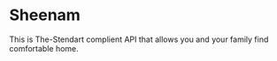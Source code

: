 # Sheenam
This is The-Stendart complient API that allows you and your family find comfortable home.
